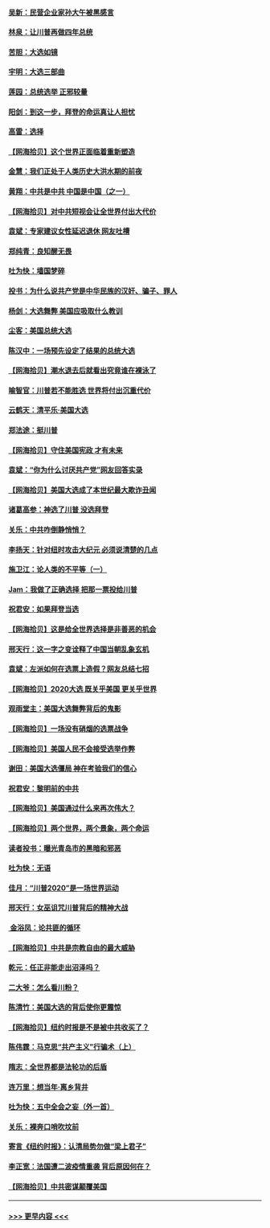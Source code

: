 #### [吴新：民营企业家孙大午被黑感言](../pages/nsc993/n12550656.md?t=11152051) 
#### [林泉：让川普再做四年总统](../pages/nsc993/n12550640.md?t=11152051) 
#### [苦胆：大选如镜](../pages/nsc993/n12550630.md?t=11152051) 
#### [宇明：大选三部曲](../pages/nsc993/n12550603.md?t=11152051) 
#### [莲园：总统选举 正邪较量](../pages/nsc993/n12550594.md?t=11152051) 
#### [阳剑：到这一步，拜登的命运真让人担忧](../pages/nsc993/n12549093.md?t=11152051) 
#### [高雷：选择](../pages/nsc993/n12549087.md?t=11152051) 
#### [【网海拾贝】这个世界正面临着重新塑造](../pages/nsc993/n12548326.md?t=11152051) 
#### [金慧：我们正处于人类历史大洪水期的前夜](../pages/nsc993/n12547914.md?t=11152051) 
#### [黄翔：中共是中共 中国是中国（之一）](../pages/nsc993/n12547576.md?t=11152051) 
#### [【网海拾贝】对中共短视会让全世界付出大代价](../pages/nsc993/n12546043.md?t=11152051) 
#### [袁斌：专家建议女性延迟退休 网友吐槽](../pages/nsc993/n12545424.md?t=11152051) 
#### [郑纯青：良知醒无畏](../pages/nsc993/n12545394.md?t=11152051) 
#### [吐为快：墙国梦碎](../pages/nsc993/n12545309.md?t=11152051) 
#### [投书：为什么说共产党是中华民族的汉奸、骗子、罪人](../pages/nsc993/n12545089.md?t=11152051) 
#### [杨剑：大选舞弊 美国应吸取什么教训](../pages/nsc993/n12543937.md?t=11152051) 
#### [尘客：美国总统大选](../pages/nsc993/n12543828.md?t=11152051) 
#### [陈汉中：一场预先设定了结果的总统大选](../pages/nsc993/n12543564.md?t=11152051) 
#### [【网海拾贝】潮水退去后就看出究竟谁在裸泳了](../pages/nsc993/n12543321.md?t=11152051) 
#### [喻智官：川普若不能胜选 世界将付出沉重代价](../pages/nsc993/n12541352.md?t=11152051) 
#### [云鹤天：清平乐‧美国大选](../pages/nsc993/n12540916.md?t=11152051) 
#### [郑法途：挺川普](../pages/nsc993/n12540898.md?t=11152051) 
#### [【网海拾贝】守住美国宪政 才有未来](../pages/nsc993/n12540423.md?t=11152051) 
#### [袁斌：“你为什么讨厌共产党”网友回答实录](../pages/nsc993/n12540208.md?t=11152051) 
#### [【网海拾贝】美国大选成了本世纪最大欺诈丑闻](../pages/nsc993/n12538029.md?t=11152051) 
#### [诸葛高参：神选了川普 没选拜登](../pages/nsc993/n12537664.md?t=11152051) 
#### [关乐：中共咋倒静悄悄？](../pages/nsc993/n12537615.md?t=11152051) 
#### [李扬天：针对纽时攻击大纪元 必须说清楚的几点](../pages/nsc993/n12536001.md?t=11152051) 
#### [施卫江：论人类的不平等（一）](../pages/nsc993/n12535700.md?t=11152051) 
#### [Jam：我做了正确选择 把那一票投给川普](../pages/nsc993/n12535743.md?t=11152051) 
#### [祝君安：如果拜登当选](../pages/nsc993/n12535726.md?t=11152051) 
#### [【网海拾贝】这是给全世界选择是非善恶的机会](../pages/nsc993/n12535061.md?t=11152051) 
#### [邢天行：这一字之变诠释了中国当朝乱象玄机](../pages/nsc993/n12533446.md?t=11152051) 
#### [袁斌：左派如何在选票上造假？网友总结七招](../pages/nsc993/n12533180.md?t=11152051) 
#### [【网海拾贝】2020大选 既关乎美国 更关乎世界](../pages/nsc993/n12533161.md?t=11152051) 
#### [观雨堂主：美国大选舞弊背后的鬼影](../pages/nsc993/n12533153.md?t=11152051) 
#### [【网海拾贝】一场没有硝烟的选票战争](../pages/nsc993/n12531883.md?t=11152051) 
#### [【网海拾贝】美国人民不会接受选举作弊](../pages/nsc993/n12528850.md?t=11152051) 
#### [谢田：美国大选僵局 神在考验我们的信心](../pages/nsc993/n12527932.md?t=11152051) 
#### [祝君安：黎明前的中共](../pages/nsc993/n12524071.md?t=11152051) 
#### [【网海拾贝】美国通过什么来再次伟大？](../pages/nsc993/n12523844.md?t=11152051) 
#### [【网海拾贝】两个世界，两个景象，两个命运](../pages/nsc993/n12521419.md?t=11152051) 
#### [读者投书：曝光青岛市的黑暗和邪恶](../pages/nsc993/n12520988.md?t=11152051) 
#### [吐为快：无语](../pages/nsc993/n12518588.md?t=11152051) 
#### [佳月：“川普2020”是一场世界运动](../pages/nsc993/n12518581.md?t=11152051) 
#### [邢天行：女巫诅咒川普背后的精神大战](../pages/nsc993/n12517257.md?t=11152051) 
#### [ 金浴凤：论共匪的循环](../pages/nsc993/n12517133.md?t=11152051) 
#### [【网海拾贝】中共是宗教自由的最大威胁](../pages/nsc993/n12516879.md?t=11152051) 
#### [乾元：任正非能走出沼泽吗？](../pages/nsc993/n12515831.md?t=11152051) 
#### [二大爷：怎么看川粉？](../pages/nsc993/n12515820.md?t=11152051) 
#### [陈清竹：美国大选的背后使你更震惊](../pages/nsc993/n12515589.md?t=11152051) 
#### [【网海拾贝】纽约时报是不是被中共收买了？](../pages/nsc993/n12515122.md?t=11152051) 
#### [陈伟霆：马克思“共产主义”行骗术（上）](../pages/nsc993/n12510217.md?t=11152051) 
#### [隋志：全世界都是法轮功的后盾](../pages/nsc993/n12510636.md?t=11152051) 
#### [连万里：想当年‧离乡背井](../pages/nsc993/n12510623.md?t=11152051) 
#### [吐为快：五中全会之妄（外一首）](../pages/nsc993/n12510470.md?t=11152051) 
#### [关乐：裸奔口哨吹坟前](../pages/nsc993/n12510403.md?t=11152051) 
#### [寄言《纽约时报》：认清局势勿做“梁上君子”](../pages/nsc993/n12510042.md?t=11152051) 
#### [李正宽：法国遭二波疫情重袭 背后原因何在？](../pages/nsc993/n12509971.md?t=11152051) 
#### [【网海拾贝】中共密谋颠覆美国](../pages/nsc993/n12509816.md?t=11152051) 

----
#### [ >>> 更早内容 <<< ](../indexes/nsc993-earlier.md)

